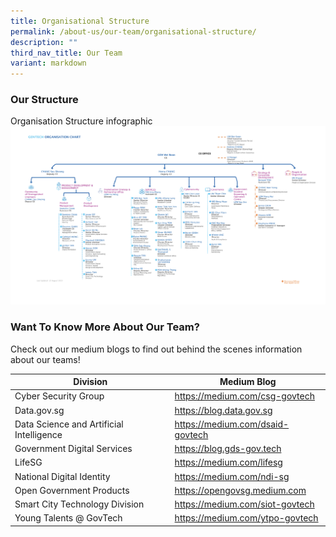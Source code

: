```yaml
---
title: Organisational Structure
permalink: /about-us/our-team/organisational-structure/
description: ""
third_nav_title: Our Team
variant: markdown
---
```

### Our Structure

 Organisation Structure infographic ![](/images/Placeholders/Screenshot_2023_11_15_at_12_17_28_PM.png)


### Want To Know More About Our Team?
Check out our medium blogs to find out behind the scenes information about our teams!

<div class="horizontal-scroll"><table>
  <thead>
    <tr>
      <th>Division</th>
      <th>Medium Blog</th>
    </tr>
  </thead>
  <tbody>
    <tr>
      <td>Cyber Security Group</td>
      <td><a href="https://medium.com/csg-govtech">https://medium.com/csg-govtech</a></td>
    </tr>
    <tr>
      <td>Data.gov.sg</td>
      <td><a href="https://blog.data.gov.sg">https://blog.data.gov.sg</a></td>
    </tr>
    <tr>
      <td>Data Science and Artificial Intelligence</td>
      <td><a href="https://medium.com/dsaid-govtech">https://medium.com/dsaid-govtech</a></td>
    </tr>
    <tr>
      <td>Government Digital Services</td>
      <td><a href="https://blog.gds-gov.tech">https://blog.gds-gov.tech</a></td>
    </tr>
    <tr>
      <td>LifeSG</td>
      <td><a href="https://medium.com/lifesg">https://medium.com/lifesg</a></td>
    </tr>
    <tr>
      <td>National Digital Identity</td>
      <td><a href="https://medium.com/ndi-sg">https://medium.com/ndi-sg</a></td>
    </tr>
    <tr>
      <td>Open Government Products</td>
      <td><a href="https://opengovsg.medium.com">https://opengovsg.medium.com</a></td>
    </tr>
    <tr>
      <td>Smart City Technology Division</td>
      <td><a href="https://medium.com/siot-govtech">https://medium.com/siot-govtech</a></td>
    </tr>
    <tr>
      <td>Young Talents @ GovTech</td>
      <td><a href="https://medium.com/ytpo-govtech">https://medium.com/ytpo-govtech</a></td>
    </tr>
  </tbody>
</table></div>